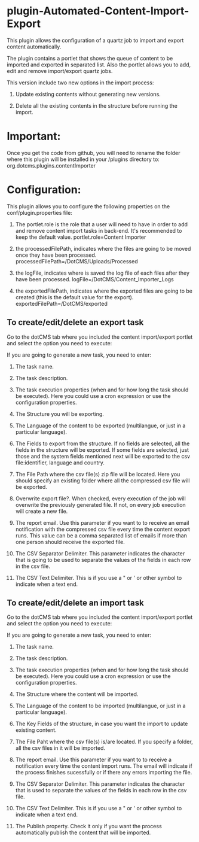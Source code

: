 plugin-Automated-Content-Import-Export
======================================

This plugin allows the configuration of a quartz job to import and export content automatically.

The plugin contains a portlet that shows the queue of content to be imported and exported in separated list. 
Also the portlet allows you to add, edit and remove import/export quartz jobs.

This version include two new options in the import process:

1. Update existing contents without generating new versions.

2. Delete all the existing contents in the structure before running the import.


Important:
=========

Once you get the code from github, you will need to rename the folder where this plugin will be installed in your /plugins directory to: org.dotcms.plugins.contentImporter


Configuration:
==============
This plugin allows you to configure the following properties on the conf/plugin.properties file:

1. The portlet.role is the role that a user will need to have in order to add and remove content import tasks in back-end. It's recommended to keep the default value.
portlet.role=Content Importer

2. the processedFilePath, indicates where the files are going to be moved once they have been processed.
processedFilePath=/DotCMS/Uploads/Processed

3. the logFile, indicates where is saved the log file of each files after they have been processed.
logFile=/DotCMS/Content_Importer_Logs

4. the exportedFilePath, indicates where the exported files are going to be created (this is the default value for the export).
exportedFilePath=/DotCMS/exported


To create/edit/delete an export task 
------------------------------------

Go to the dotCMS tab where you included the content import/export portlet and select the option you need to execute:

If you are going to generate a new task, you need to enter:

1. The task name.

2. The task description.

3. The task execution properties (when and for how long the task should be executed). Here you could use a cron expression or use the configuration properties.

4. The Structure you will be exporting.

5. The Language of the content to be exported (multilangue, or just in a particular language).

6. The Fields to export from the structure. If no fields are selected, all the fields in the structure will be exported. If some fields are selected, just those  and the system fields mentioned next will be exported to the csv file:identifier, language and country.

7. The File Path where the csv file(s) zip file will be located. Here you should specify an existing folder where all the compressed csv file will be exported.

8. Overwrite export file?. When checked, every execution of the job will overwrite the previously generated file. If not, on every job execution will create a new file.

9. The report email. Use this parameter if you want to to receive an email notification with the compressed csv file every time the content export runs. This value can be a comma separated list of emails if more than one person should receive the exported file.

10. The CSV Separator Delimiter. This parameter indicates the character that is going to be used to separate the values of the fields in each row in the csv file.

11. The CSV Text Delimiter. This is if you use a " or ' or other symbol to indicate when a text end.


To create/edit/delete an import task 
------------------------------------

Go to the dotCMS tab where you included the content import/export portlet and select the option you need to execute:

If you are going to generate a new task, you need to enter:

1. The task name.

2. The task description.

3. The task execution properties (when and for how long the task should be executed). Here you could use a cron expression or use the configuration properties.

4. The Structure where the content will be imported.

5. The Language of the content to be imported (multilangue, or just in a particular language).

6. The Key Fields of the structure, in case you want the import to update existing content.

7. The File Paht where the csv file(s) is/are located. If you specify a folder, all the csv files in it will be imported.

8. The report email. Use this parameter if you want to to receive a notification every time the content import runs. The email will indicate if the process finishes sucessfully or if there any errors importing the file.

9. The CSV Separator Delimiter. This parameter indicates the character that is used to separate the values of the fields in each row in the csv file.

10. The CSV Text Delimiter. This is if you use a " or ' or other symbol to indicate when a text end.

11.  The Publish property. Check it only if you want the process automatically publish the content that will be imported.


